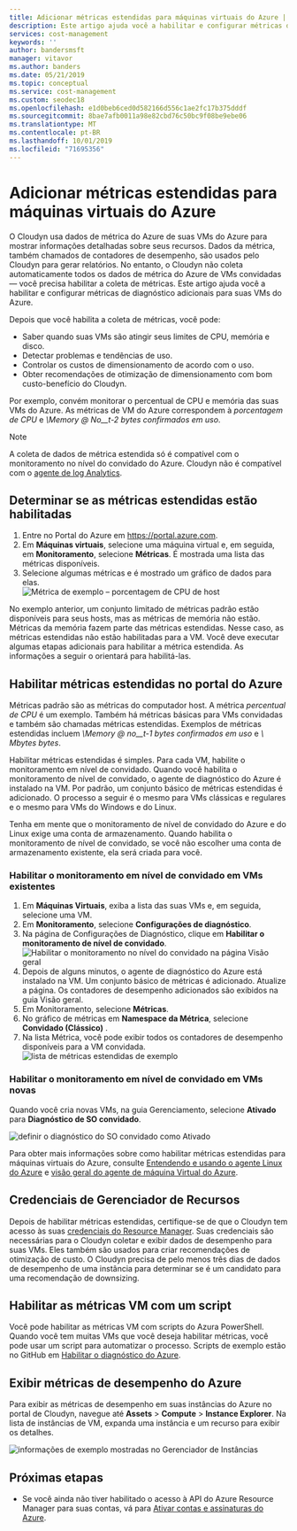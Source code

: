 ```yaml
---
title: Adicionar métricas estendidas para máquinas virtuais do Azure | Microsoft Docs
description: Este artigo ajuda você a habilitar e configurar métricas de diagnóstico estendido para suas VMs do Azure.
services: cost-management
keywords: ''
author: bandersmsft
manager: vitavor
ms.author: banders
ms.date: 05/21/2019
ms.topic: conceptual
ms.service: cost-management
ms.custom: seodec18
ms.openlocfilehash: e1d0beb6ced0d582166d556c1ae2fc17b375dddf
ms.sourcegitcommit: 8bae7afb0011a98e82cbd76c50bc9f08be9ebe06
ms.translationtype: MT
ms.contentlocale: pt-BR
ms.lasthandoff: 10/01/2019
ms.locfileid: "71695356"
---
```

# <a name="add-extended-metrics-for-azure-virtual-machines"></a>Adicionar métricas estendidas para máquinas virtuais do Azure

O Cloudyn usa dados de métrica do Azure de suas VMs do Azure para mostrar informações detalhadas sobre seus recursos. Dados da métrica, também chamados de contadores de desempenho, são usados pelo Cloudyn para gerar relatórios. No entanto, o Cloudyn não coleta automaticamente todos os dados de métrica do Azure de VMs convidadas — você precisa habilitar a coleta de métricas. Este artigo ajuda você a habilitar e configurar métricas de diagnóstico adicionais para suas VMs do Azure.

Depois que você habilita a coleta de métricas, você pode:

- Saber quando suas VMs são atingir seus limites de CPU, memória e disco.
- Detectar problemas e tendências de uso.
- Controlar os custos de dimensionamento de acordo com o uso.
- Obter recomendações de otimização de dimensionamento com bom custo-benefício do Cloudyn.

Por exemplo, convém monitorar o percentual de CPU e memória das suas VMs do Azure. As métricas de VM do Azure correspondem à _porcentagem de CPU_ e _\Memory @ No__t-2 bytes confirmados em uso_.

> [!NOTE]
> A coleta de dados de métrica estendida só é compatível com o monitoramento no nível do convidado do Azure. Cloudyn não é compatível com o [agente de log Analytics](../azure-monitor/platform/agents-overview.md). 

## <a name="determine-whether-extended-metrics-are-enabled"></a>Determinar se as métricas estendidas estão habilitadas

1. Entre no Portal do Azure em https://portal.azure.com.
2. Em **Máquinas virtuais**, selecione uma máquina virtual e, em seguida, em **Monitoramento**, selecione **Métricas**. É mostrada uma lista das métricas disponíveis.
3. Selecione algumas métricas e é mostrado um gráfico de dados para elas.  
    ![Métrica de exemplo – porcentagem de CPU de host](./media/azure-vm-extended-metrics/metric01.png)

No exemplo anterior, um conjunto limitado de métricas padrão estão disponíveis para seus hosts, mas as métricas de memória não estão. Métricas da memória fazem parte das métricas estendidas. Nesse caso, as métricas estendidas não estão habilitadas para a VM. Você deve executar algumas etapas adicionais para habilitar a métrica estendida. As informações a seguir o orientará para habilitá-las.

## <a name="enable-extended-metrics-in-the-azure-portal"></a>Habilitar métricas estendidas no portal do Azure

Métricas padrão são as métricas do computador host. A métrica _percentual de CPU_ é um exemplo. Também há métricas básicas para VMs convidadas e também são chamadas métricas estendidas. Exemplos de métricas estendidas incluem _\Memory @ no__t-1 bytes confirmados em uso_ e _\ Mbytes bytes_.

Habilitar métricas estendidas é simples. Para cada VM, habilite o monitoramento em nível de convidado. Quando você habilita o monitoramento de nível de convidado, o agente de diagnóstico do Azure é instalado na VM. Por padrão, um conjunto básico de métricas estendidas é adicionado. O processo a seguir é o mesmo para VMs clássicas e regulares e o mesmo para VMs do Windows e do Linux.

Tenha em mente que o monitoramento de nível de convidado do Azure e do Linux exige uma conta de armazenamento. Quando habilita o monitoramento de nível de convidado, se você não escolher uma conta de armazenamento existente, ela será criada para você.

### <a name="enable-guest-level-monitoring-on-existing-vms"></a>Habilitar o monitoramento em nível de convidado em VMs existentes

1. Em **Máquinas Virtuais**, exiba a lista das suas VMs e, em seguida, selecione uma VM.
2. Em **Monitoramento**, selecione **Configurações de diagnóstico**.
3. Na página de Configurações de Diagnóstico, clique em **Habilitar o monitoramento de nível de convidado**.  
    ![Habilitar o monitoramento no nível do convidado na página Visão geral](./media/azure-vm-extended-metrics/enable-guest-monitoring.png)
4. Depois de alguns minutos, o agente de diagnóstico do Azure está instalado na VM. Um conjunto básico de métricas é adicionado. Atualize a página. Os contadores de desempenho adicionados são exibidos na guia Visão geral.
5. Em Monitoramento, selecione **Métricas**.
6. No gráfico de métricas em **Namespace da Métrica**, selecione **Convidado (Clássico)** .
7. Na lista Métrica, você pode exibir todos os contadores de desempenho disponíveis para a VM convidada.  
    ![lista de métricas estendidas de exemplo](./media/azure-vm-extended-metrics/extended-metrics.png)

### <a name="enable-guest-level-monitoring-on-new-vms"></a>Habilitar o monitoramento em nível de convidado em VMs novas

Quando você cria novas VMs, na guia Gerenciamento, selecione **Ativado** para **Diagnóstico de SO convidado**.

![definir o diagnóstico do SO convidado como Ativado](./media/azure-vm-extended-metrics/new-enable-diag.png)

Para obter mais informações sobre como habilitar métricas estendidas para máquinas virtuais do Azure, consulte [Entendendo e usando o agente Linux do Azure](../virtual-machines/extensions/agent-linux.md) e [visão geral do agente de máquina Virtual do Azure](../virtual-machines/extensions/agent-windows.md).

## <a name="resource-manager-credentials"></a>Credenciais de Gerenciador de Recursos

Depois de habilitar métricas estendidas, certifique-se de que o Cloudyn tem acesso às suas [credenciais do Resource Manager](activate-subs-accounts.md). Suas credenciais são necessárias para o Cloudyn coletar e exibir dados de desempenho para suas VMs. Eles também são usados para criar recomendações de otimização de custo. O Cloudyn precisa de pelo menos três dias de dados de desempenho de uma instância para determinar se é um candidato para uma recomendação de downsizing.

## <a name="enable-vm-metrics-with-a-script"></a>Habilitar as métricas VM com um script

Você pode habilitar as métricas VM com scripts do Azura PowerShell. Quando você tem muitas VMs que você deseja habilitar métricas, você pode usar um script para automatizar o processo. Scripts de exemplo estão no GitHub em [Habilitar o diagnóstico do Azure](https://github.com/Cloudyn/azure-enable-diagnostics).

## <a name="view-azure-performance-metrics"></a>Exibir métricas de desempenho do Azure

Para exibir as métricas de desempenho em suas instâncias do Azure no portal de Cloudyn, navegue até **Assets** > **Compute** > **Instance Explorer**. Na lista de instâncias de VM, expanda uma instância e um recurso para exibir os detalhes.

![informações de exemplo mostradas no Gerenciador de Instâncias](./media/azure-vm-extended-metrics/instance-explorer.png)

## <a name="next-steps"></a>Próximas etapas

- Se você ainda não tiver habilitado o acesso à API do Azure Resource Manager para suas contas, vá para [Ativar contas e assinaturas do Azure](activate-subs-accounts.md).
